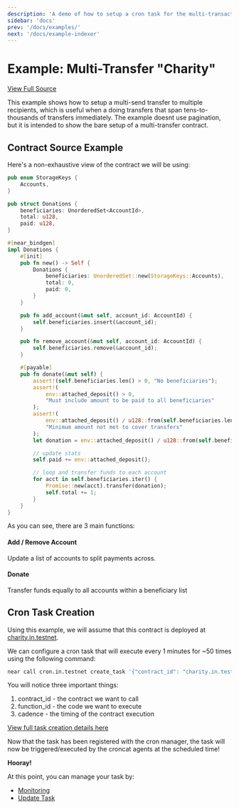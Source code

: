 ```yaml
---
description: 'A demo of how to setup a cron task for the multi-transaction charity example'
sidebar: 'docs'
prev: '/docs/examples/'
next: '/docs/example-indexer'
---
```


# Example: Multi-Transfer "Charity"

[View Full Source](https://github.com/Cron-Near/contracts/tree/main/examples/charity)

This example shows how to setup a multi-send transfer to multiple recipients, which is useful when a doing transfers that span tens-to-thousands of transfers immediately. The example doesnt use pagination, but it is intended to show the bare setup of a multi-transfer contract.

## Contract Source Example

Here's a non-exhaustive view of the contract we will be using:

```rust
pub enum StorageKeys {
    Accounts,
}

pub struct Donations {
    beneficiaries: UnorderedSet<AccountId>,
    total: u128,
    paid: u128,
}

#[near_bindgen]
impl Donations {
    #[init]
    pub fn new() -> Self {
        Donations {
            beneficiaries: UnorderedSet::new(StorageKeys::Accounts),
            total: 0,
            paid: 0,
        }
    }

    pub fn add_account(&mut self, account_id: AccountId) {
        self.beneficiaries.insert(&account_id);
    }

    pub fn remove_account(&mut self, account_id: AccountId) {
        self.beneficiaries.remove(&account_id);
    }

    #[payable]
    pub fn donate(&mut self) {
        assert!(self.beneficiaries.len() > 0, "No beneficiaries");
        assert!(
            env::attached_deposit() > 0,
            "Must include amount to be paid to all beneficiaries"
        );
        assert!(
            env::attached_deposit() / u128::from(self.beneficiaries.len()) > 1_000_000_000,
            "Minimum amount not met to cover transfers"
        );
        let donation = env::attached_deposit() / u128::from(self.beneficiaries.len());

        // update stats
        self.paid += env::attached_deposit();

        // loop and transfer funds to each account
        for acct in self.beneficiaries.iter() {
            Promise::new(acct).transfer(donation);
            self.total += 1;
        }
    }
}
```

As you can see, there are 3 main functions:

#### Add / Remove Account

Update a list of accounts to split payments across.

#### Donate

Transfer funds equally to all accounts within a beneficiary list

## Cron Task Creation

Using this example, we will assume that this contract is deployed at [charity.in.testnet](https://explorer.testnet.near.org/accounts/charity.in.testnet).

We can configure a cron task that will execute every 1 minutes for ~50 times using the following command:

```bash
near call cron.in.testnet create_task '{"contract_id": "charity.in.testnet","function_id": "donate","cadence": "* */1 * * * *","recurring": true,"deposit": 2,"gas": 2400000000000}' --accountId YOUR_ACCOUNT.testnet --amount 200
```

You will notice three important things:
1. contract_id - the contract we want to call
2. function_id - the code we want to execute
3. cadence - the timing of the contract execution

[View full task creation details here](/docs/task-creation)

Now that the task has been registered with the cron manager, the task will now be triggered/executed by the croncat agents at the scheduled time! 

**Hooray!**

At this point, you can manage your task by:

* [Monitoring](/docs/task-monitoring)
* [Update Task](/docs/task-creation)

